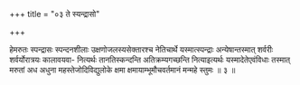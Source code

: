 +++
title = "०३ ते स्यन्द्रासो"

+++

हेमरुतः स्पन्द्रासः स्पन्दनशीलाः उक्षणोजलस्यसेक्तारश्च नेतिचार्थे यस्मात्स्पन्द्राः अन्येषान्तस्मात् शर्वरीः शर्वर्योरात्रयः कालावयवा- नित्यर्थः तानतिस्कन्दन्ति अतिक्रम्यगच्छन्ति नित्याइत्यर्थः यस्मादेतेएवंविधाः तस्मात् मरुतां अध अधुना महस्तेजोदिविद्युलोके क्षमा क्षमायाम्भूमौचवर्तमानं मन्महे स्तुमः ॥ ३ ॥